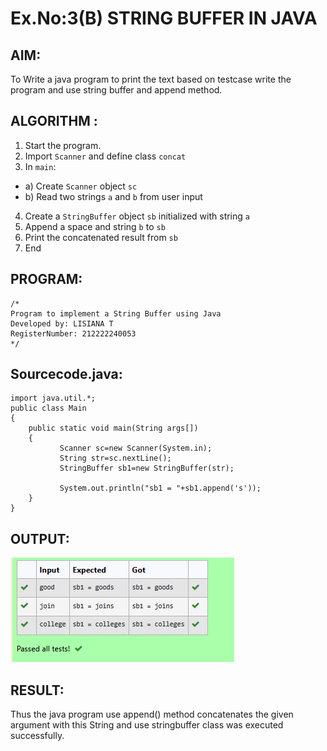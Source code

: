 # Ex.No:3(B) STRING BUFFER IN JAVA

## AIM:
To Write a java program to print the text based on testcase write the program and use string buffer and append method.

## ALGORITHM :
1.	Start the program.
2.	Import `Scanner` and define class `concat`
3.	In `main`:
-	a) Create `Scanner` object `sc`
-	b) Read two strings `a` and `b` from user input
4.	Create a `StringBuffer` object `sb` initialized with string `a`
5.	Append a space and string `b` to `sb`
6.	Print the concatenated result from `sb`
7.	End


## PROGRAM:
 ```
/*
Program to implement a String Buffer using Java
Developed by: LISIANA T
RegisterNumber: 212222240053 
*/
```

## Sourcecode.java:

```
import java.util.*;
public class Main
{
    public static void main(String args[])
    {
           Scanner sc=new Scanner(System.in);
           String str=sc.nextLine();
           StringBuffer sb1=new StringBuffer(str);

           System.out.println("sb1 = "+sb1.append('s')); 
    }
}
```

## OUTPUT:

![image](https://github.com/lisianathiruselvan/19AI307_JAVA/blob/1a33fc6f1003a21f65e5180d1e2ea8264a8f3149/Screenshot%202025-05-02%20160247.png)

## RESULT:
Thus the java program use append() method concatenates the given argument with this String and use stringbuffer class was executed successfully.
